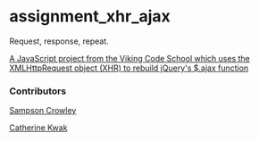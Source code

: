 # assignment_xhr_ajax
Request, response, repeat.

[A JavaScript project from the Viking Code School which uses the XMLHttpRequest object (XHR) to rebuild jQuery's $.ajax function](http://www.vikingcodeschool.com)


### Contributors

[Sampson Crowley](https://github.com/SampsonCrowley)

[Catherine Kwak](https://github.com/khopsickle)
